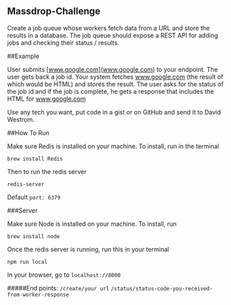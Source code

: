 ## Massdrop-Challenge

Create a job queue whose workers fetch data from a URL and store the results in a database.  The job queue should expose a REST API for adding jobs and checking their status / results.


##Example

User submits [www.google.com](www.google.com) to your endpoint.  The user gets back a job id. Your system fetches www.google.com (the result of which would be HTML) and stores the result.  The user asks for the status of the job id and if the job is complete, he gets a response that includes the HTML for www.google.com

Use any tech you want, put code in a gist or on GitHub and send it to David Westrom.

##How To Run


Make sure Redis is installed on your machine. To install, run in the terminal

`brew install Redis`

Then to run the redis server

`redis-server`

Default `port: 6379`

###Server

Make sure Node is installed on your machine. To install, run

`brew install node`

Once the redis server is running, run this in your terminal

`npm run local`

In your browser, go to `localhost://8000`

#####End points:
`/create/your url`
`/status/status-code-you-received-from-worker-response`
